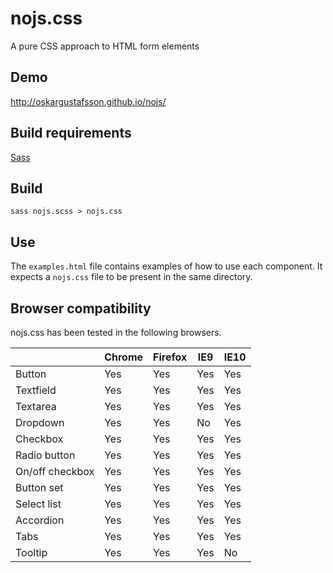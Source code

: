 nojs.css
========
A pure CSS approach to HTML form elements

Demo
----
http://oskargustafsson.github.io/nojs/

Build requirements
------------------
[Sass](http://sass-lang.com/)

Build
-----
`sass nojs.scss > nojs.css`

Use
---
The `examples.html` file contains examples of how to use each component. It expects a `nojs.css` file to be present in the same directory.

Browser compatibility
---------------------
nojs.css has been tested in the following browsers.

|                 | Chrome | Firefox | IE9 | IE10 |
| --------------- | ------ | ------- | --- | ---- |
| Button          | Yes    | Yes     | Yes | Yes  |
| Textfield       | Yes    | Yes     | Yes | Yes  |
| Textarea        | Yes    | Yes     | Yes | Yes  |
| Dropdown        | Yes    | Yes     | No  | Yes  |
| Checkbox        | Yes    | Yes     | Yes | Yes  |
| Radio button    | Yes    | Yes     | Yes | Yes  |
| On/off checkbox | Yes    | Yes     | Yes | Yes  |
| Button set      | Yes    | Yes     | Yes | Yes  |
| Select list     | Yes    | Yes     | Yes | Yes  |
| Accordion       | Yes    | Yes     | Yes | Yes  |
| Tabs            | Yes    | Yes     | Yes | Yes  |
| Tooltip         | Yes    | Yes     | Yes | No   |
